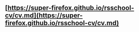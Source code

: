 ## [https://super-firefox.github.io/rsschool-cv/cv.md](https://super-firefox.github.io/rsschool-cv/cv.md)
